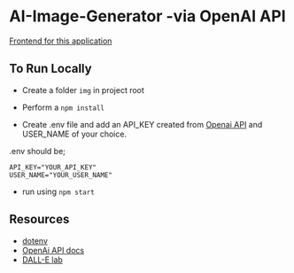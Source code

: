 # AI-Image-Generator -via OpenAI API

[Frontend for this application](https://github.com/Madhawa97/ai-image-gen-frontend)

## To Run Locally

- Create a folder `img` in project root

- Perform a `npm install`

- Create .env file and add an API_KEY created from [Openai API](https://beta.openai.com/) and USER_NAME of your choice.

.env should be;
```
API_KEY="YOUR_API_KEY"
USER_NAME="YOUR_USER_NAME"
```
- run using `npm start`

## Resources

- [dotenv](https://github.com/motdotla/dotenv)
- [OpenAi API docs](https://beta.openai.com/docs/guides/images/usage)
- [DALL-E lab](https://labs.openai.com/)
